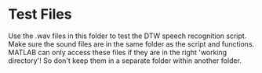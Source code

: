 # Test Files

Use the .wav files in this folder to test the DTW speech recognition script.
Make sure the sound files are in the same folder as the script and functions. MATLAB can only access these files if they are in the right 'working directory'! So don't keep them in a separate folder within another folder.
